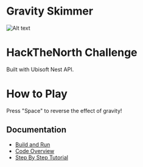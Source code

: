 # Gravity Skimmer
![Alt text](gameplay.png?raw=true "Title")
# HackTheNorth Challenge
Built with Ubisoft Nest API.

# How to Play
Press "Space" to reverse the effect of gravity!

## Documentation

- [Build and Run](https://github.com/UbisoftToronto/HackersNest/wiki/Build-and-Run)
- [Code Overview](https://github.com/UbisoftToronto/HackersNest/wiki/GameEngine-Overview)
- [Step By Step Tutorial](https://github.com/UbisoftToronto/HackersNest/wiki/Step-By-Step-Tutorial)
